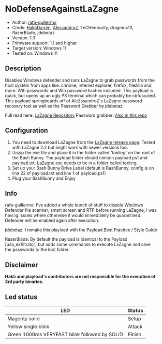 # NoDefenseAgainstLaZagne

* Author: [rafa-guillermo](https://github.com/rafa-guillermo)
* Creds: [Hak5Darren](https://github.com/hak5darren), [AlessandroZ](https://github.com/AlessandroZ), TeCHemically, dragmus13, RazerBlade, jdebetaz
* Version: 1.0
* Frimware support: 1.1 and higher
* Target version: Windows 11
* Tested on: Windows 11

## Description
Disables Windows defender and runs LaZagne to grab passwords from the host system from apps like: chrome, internet explorer, firefox, filezilla and more. Wifi passwords and Win password hashes included. This payload is quick, but opens up an ugly PS terminal which can probably be obfuscated. This payload springboards off of AleZssandroZ's LaZagne password recovery tool as well as the Password Grabber by jdebetaz.

Full read here: [LaZagne Repository](https://github.com/AlessandroZ/LaZagne)
Password grabber: [Also in this repo](https://github.com/hak5/bashbunny-payloads/tree/master/payloads/library/credentials/PasswordGrabber)

## Configuration
1. You need to download LaZagne from the [LaZagne release page](https://github.com/AlessandroZ/LaZagne/releases). Tested with LaZagne 2.2 but might work with newer versions too.
2. Unzip the exe file and place it in the folder called 'tooling' on the root of the Bash Bunny. The payload folder should contain payload.ps1 and payload.txt, LaZagne.exe needs to be in a folder called tooling.
3. Set up your Bash Bunny Drive Label (default is BashBunny, config is on line 22 of payload.txt and line 1 of payload.ps1)
4. Plug your BashBunny and Enjoy


## Info
rafa-guillermo: I've added a whole bunch of stuff to disable Windows Defender file scanner, smart screen and RTP before running LaZagne, I was having issues where otherwise it would immediately be quarantined. Defender will be enabled again after execution.

jdebetaz: I remake this playload with the Payload Best Practice / Style Guide

RazerBlade: By default the payload is identical to the Payload [usb_exfiltrator] but adds some commands to execute LaZagne and save the passwords to the loot folder.

## Disclaimer
__Hak5 and playload's contributors are not responsible for the execution of 3rd party binaries.__

## Led status

| LED                                           | Status |
|-----------------------------------------------|--------|
| Magenta solid                                 | Setup  |
| Yellow single blink                           | Attack |
| Green 1000ms VERYFAST blink followed by SOLID | Finish |

